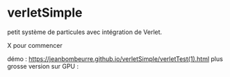 # verletSimple

petit système de particules avec intégration de Verlet.

X pour commencer

démo : https://jeanbombeurre.github.io/verletSimple/verletTest(1).html
plus grosse version sur GPU : 

